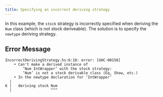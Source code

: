 ```yaml
---
title: Specifying an incorrect deriving strategy
---
```


In this example, the `stock` strategy is incorrectly specified when deriving the `Num` class (which is not stock deriveable). The solution is to specify the `newtype` deriving strategy.

## Error Message

```
IncorrectDerivingStrategy.hs:6:18: error: [GHC-00158]
    • Can't make a derived instance of
        ‘Num IntWrapper’ with the stock strategy:
        ‘Num’ is not a stock derivable class (Eq, Show, etc.)
    • In the newtype declaration for ‘IntWrapper’
  |
6 |   deriving stock Num
  |                  ^^^
```

